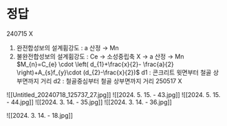# 정답


240715 X
1. 완전합성보의 설계휨강도 : a 산정 → Mn
2. 불완전합성보의 설계휨강도 : Ce → 소성중립축 X → a 산정 → Mn
   $M_{n}=C_{e} \cdot \left( d_{1}+\frac{x}{2}- \frac{a}{2} \right)+A_{s}f_{y}\cdot (d_{2}-\frac{x}{2})$
   d1 : 콘크리트 윗면부터 철골 상부면까지 거리
   d2 : 철골중심부터 철골 상부면까지 거리
250517 X


![[Untitled_20240718_125737_27.jpg]]
![[2024. 5. 15. - 43.jpg]]
![[2024. 5. 15. - 44.jpg]]
![[2024. 3. 14. - 35.jpg]]
![[2024. 3. 14. - 36.jpg]]


![[2024. 3. 14. - 18.jpg]]